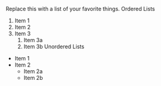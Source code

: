 Replace this with a list of your favorite things.
Ordered Lists
1. Item 1
2. Item 2
3. Item 3
   1. Item 3a
   2. Item 3b
Unordered Lists
* Item 1
* Item 2
  * Item 2a
  * Item 2b
